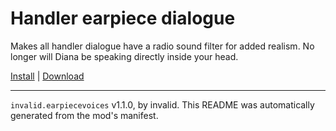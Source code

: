 # Handler earpiece dialogue

Makes all handler dialogue have a radio sound filter for added realism. No longer will Diana be speaking directly inside your head.

[Install](https://hitman-resources.netlify.app/smf-install-link/https://github.com/scrungofan/handler-dialogue/releases/latest/download/mod.framework.zip) | [Download](https://github.com/scrungofan/handler-dialogue/releases/latest/download/mod.framework.zip)

---

`invalid.earpiecevoices` v1.1.0, by invalid. This README was automatically generated from the mod's manifest.
